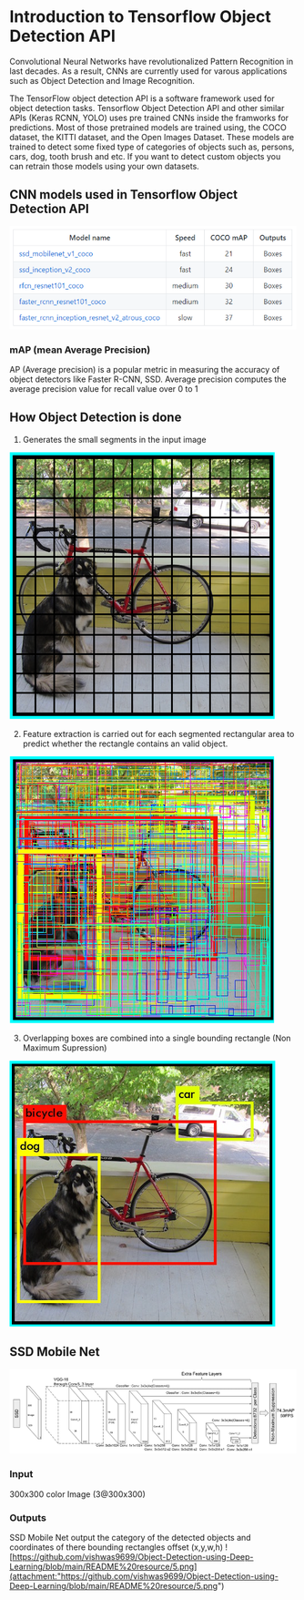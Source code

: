 # Introduction to Tensorflow Object Detection API

Convolutional Neural Networks have revolutionalized Pattern Recognition in last decades. As a result, CNNs are currently used for varous applications such as Object Detection and Image Recognition.

The TensorFlow object detection API is a software framework used for object detection tasks. Tensorflow Object Detection API and other similar APIs (Keras RCNN, YOLO) uses pre trained CNNs inside the framworks for predictions. Most of those pretrained models are trained using, the COCO dataset, the KITTI dataset, and the Open Images Dataset. These models are trained to detect some fixed type of categories of objects such as, persons, cars, dog, tooth brush and etc. If you want to detect custom objects you can retrain those models using your own datasets.

## CNN models used in Tensorflow Object Detection API

<img src="https://github.com/vishwas9699/Object-Detection-using-Deep-Learning/blob/main/README%20resource/0.png">

### mAP (mean Average Precision)

AP (Average precision) is a popular metric in measuring the accuracy of object detectors like Faster R-CNN, SSD. Average precision computes the average precision value for recall value over 0 to 1

## How Object Detection is done 

1. Generates the small segments in the input image
<img src="https://github.com/vishwas9699/Object-Detection-using-Deep-Learning/blob/main/README%20resource/1.png">

2. Feature extraction is carried out for each segmented rectangular area to predict whether the rectangle contains an valid object.
<img src="https://github.com/vishwas9699/Object-Detection-using-Deep-Learning/blob/main/README%20resource/2.png">

3. Overlapping boxes are combined into a single bounding rectangle (Non Maximum Supression)
<img src="https://github.com/vishwas9699/Object-Detection-using-Deep-Learning/blob/main/README%20resource/3.png">

## SSD Mobile Net

<img src="https://github.com/vishwas9699/Object-Detection-using-Deep-Learning/blob/main/README%20resource/4.png">

### Input

300x300 color Image (3@300x300)

### Outputs

SSD Mobile Net output the category of the detected objects and coordinates of there bounding rectangles offset (x,y,w,h)
![https://github.com/vishwas9699/Object-Detection-using-Deep-Learning/blob/main/README%20resource/5.png](attachment:"https://github.com/vishwas9699/Object-Detection-using-Deep-Learning/blob/main/README%20resource/5.png")